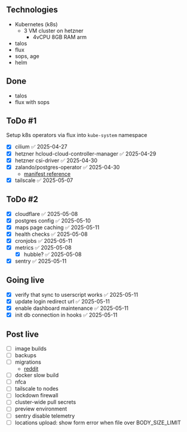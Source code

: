 ## Technologies
- Kubernetes (k8s)
  - 3 VM cluster on hetzner
    - 4vCPU 8GB RAM arm
- talos
- flux
- sops, age
- helm

## Done
- talos
- flux with sops

## ToDo #1
Setup k8s operators via flux into `kube-system` namespace
- [x] cilium ✅ 2025-04-27
- [x] hetzner hcloud-cloud-controller-manager ✅ 2025-04-29
- [x] hetzner csi-driver ✅ 2025-04-30
- [x] zalando/postgres-operator ✅ 2025-04-30
  - [manifest reference](https://github.com/zalando/postgres-operator/blob/master/docs/reference/cluster_manifest.md) 
- [x] tailscale ✅ 2025-05-07

## ToDo #2
- [x] cloudflare ✅ 2025-05-08
- [x] postgres config ✅ 2025-05-10
- [x] maps page caching ✅ 2025-05-11
- [x] health checks ✅ 2025-05-08
- [x] cronjobs ✅ 2025-05-11
- [x] metrics ✅ 2025-05-08
	- [x] hubble? ✅ 2025-05-08
- [x] sentry ✅ 2025-05-11

## Going live
- [x] verify that sync to userscript works ✅ 2025-05-11
- [x] update login redirect url ✅ 2025-05-11
- [x] enable dashboard maintenance ✅ 2025-05-11
- [x] init db connection in hooks ✅ 2025-05-11

## Post live
- [ ] image builds
- [ ] backups
- [ ] migrations
	- [reddit](https://www.reddit.com/r/sveltejs/comments/1cfupem/comment/l1s83z4/?utm_source=share&utm_medium=web3x&utm_name=web3xcss&utm_term=1&utm_content=share_button)
- [ ] docker slow build
- [ ] nfca
- [ ] tailscale to nodes
- [ ] lockdown firewall
- [ ] cluster-wide pull secrets
- [ ] preview environment
- [ ] sentry disable telemetry
- [ ] locations upload: show form error when file over BODY_SIZE_LIMIT
